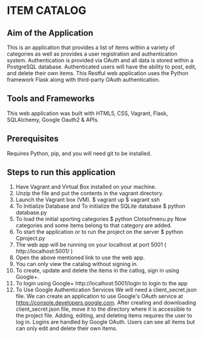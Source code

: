 # ITEM CATALOG

## Aim of the Application ##
This is an application that provides a list of items within a variety of categories as well as provides a user registration and authentication system. Authentication is provided via OAuth and all data is stored within a PostgreSQL database. Authenticated users will have the ability to post, edit, and delete their own items. This Restful web application uses the Python framework Flask along with third-party OAuth authentication.

## Tools and Frameworks ##
This web application was built with HTML5, CSS, Vagrant, Flask, SQLAlchemy, Google Oauth2 & APIs.

## Prerequisites ##
Requires Python, pip, and you will need git  to be installed.


## Steps to run this application ##

1. Have Vagrant and Virtual Box installed on your machine.
2. Unzip the file and put the contents in the vagrant directory.
3. Launch the Vagrant box (VM).
	 $ vagrant up 
	 $ vagrant ssh 
4. To Initialize Database and To initialize the SQLite database 
	 $ python database.py 
5. To load the initial sporting categories
	$ python Clotsofmenu.py
	Now categories and some items belong to that category are added.
6. To start the application or to run the project on the server
	$ python Cproject.py
7. The web app will be running on your localhost at port 5001 ( http://localhost:5001/ )
8. Open the above mentioned link to use the web app.
9. You can only view the catalog without signing in.
10. To create, update and delete the items in the catlog, sign in using Google+.
11. To login using Google+
	http://localhost:5001/login to login to the app
12. To Use Google Authentication Services
	We will need a client_secret.json file.
We can create an application to use Google's OAuth service at https://console.developers.google.com.
After creating and downloading client_secret.json file, move it to the directory where it is accessible to the project file.
Adding, editing, and deleting items requires the user to log in. Logins are handled by Google OAuth.
Users can see all items but can only edit and delete their own items.



